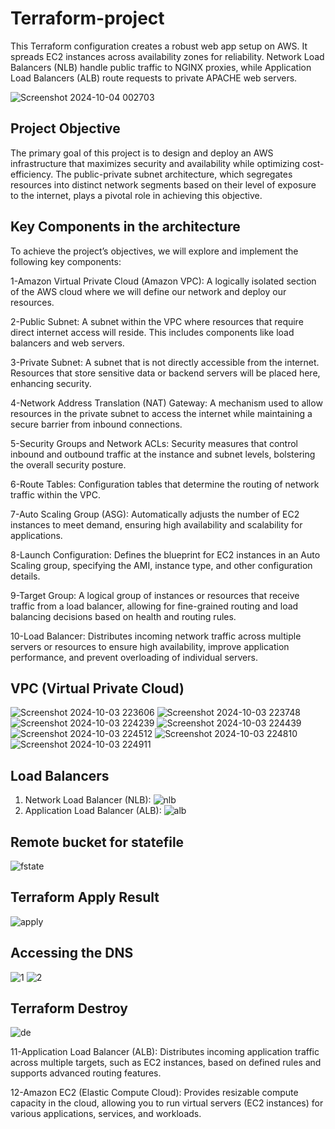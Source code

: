 # Terraform-project
This Terraform configuration creates a robust web app setup on AWS. It spreads EC2 instances across availability zones for reliability. Network Load Balancers (NLB) handle public traffic to NGINX proxies, while Application Load Balancers (ALB) route requests to private APACHE web servers. 

![Screenshot 2024-10-04 002703](https://github.com/user-attachments/assets/5c676052-7bd2-43bd-8c96-f6a27d6157fd)

## Project Objective

The primary goal of this project is to design and deploy an AWS infrastructure that maximizes security and availability while optimizing cost-efficiency. The public-private subnet architecture, which segregates resources into distinct network segments based on their level of exposure to the internet, plays a pivotal role in achieving this objective.

## Key Components in the architecture

To achieve the project’s objectives, we will explore and implement the following key components:

1-Amazon Virtual Private Cloud (Amazon VPC): A logically isolated section of the AWS cloud where we will define our network and deploy our resources.

2-Public Subnet: A subnet within the VPC where resources that require direct internet access will reside. This includes components like load balancers and web servers.

3-Private Subnet: A subnet that is not directly accessible from the internet. Resources that store sensitive data or backend servers will be placed here, enhancing security.

4-Network Address Translation (NAT) Gateway: A mechanism used to allow resources in the private subnet to access the internet while maintaining a secure barrier from inbound connections.

5-Security Groups and Network ACLs: Security measures that control inbound and outbound traffic at the instance and subnet levels, bolstering the overall security posture.

6-Route Tables: Configuration tables that determine the routing of network traffic within the VPC.

7-Auto Scaling Group (ASG): Automatically adjusts the number of EC2 instances to meet demand, ensuring high availability and scalability for applications.

8-Launch Configuration: Defines the blueprint for EC2 instances in an Auto Scaling group, specifying the AMI, instance type, and other configuration details.

9-Target Group: A logical group of instances or resources that receive traffic from a load balancer, allowing for fine-grained routing and load balancing decisions based on health and routing rules.

10-Load Balancer: Distributes incoming network traffic across multiple servers or resources to ensure high availability, improve application performance, and prevent overloading of individual servers.

## VPC (Virtual Private Cloud)
![Screenshot 2024-10-03 223606](https://github.com/user-attachments/assets/f2ad6d30-9dc5-4d52-9af9-d9d3be42895a)
![Screenshot 2024-10-03 223748](https://github.com/user-attachments/assets/36a24c2b-2a3a-4d5b-aa4c-cc55287900af)
![Screenshot 2024-10-03 224239](https://github.com/user-attachments/assets/34e2bc89-c4c4-42ee-82db-0438a7b26665)
![Screenshot 2024-10-03 224439](https://github.com/user-attachments/assets/389aaca6-d210-4825-ad25-1b6780b44eb1)
![Screenshot 2024-10-03 224512](https://github.com/user-attachments/assets/6b1090af-bbc4-4cc1-9824-d9b3a4a003bf)
![Screenshot 2024-10-03 224810](https://github.com/user-attachments/assets/f11cefad-f510-4586-809e-e5c914d12844)
![Screenshot 2024-10-03 224911](https://github.com/user-attachments/assets/e762e931-dc72-4cb8-a19f-f87b58ab99b2)


## Load Balancers
1.  Network Load Balancer (NLB):
   ![nlb](https://github.com/user-attachments/assets/225b1300-8fb5-4747-ac26-8db72a7b1426)
2.  Application Load Balancer (ALB):
   ![alb](https://github.com/user-attachments/assets/489c71cc-ac01-4dce-befa-fde2b966e67a)


## Remote bucket for statefile

![fstate](https://github.com/user-attachments/assets/e972273d-7a69-46c5-85ad-ebd9d51c648a)

## Terraform Apply Result
![apply](https://github.com/user-attachments/assets/37a484bc-c0af-403c-a29a-d543bf409905)

## Accessing the DNS
![1](https://github.com/user-attachments/assets/742b86fd-d10d-4603-a56e-2d29674be916)
![2](https://github.com/user-attachments/assets/4c042bb9-926c-486c-93fa-6477164345a7)

## Terraform Destroy
![de](https://github.com/user-attachments/assets/79436faa-b28e-4a29-a39e-dd1d6c9f2e51)

11-Application Load Balancer (ALB): Distributes incoming application traffic across multiple targets, such as EC2 instances, based on defined rules and supports advanced routing features.

12-Amazon EC2 (Elastic Compute Cloud): Provides resizable compute capacity in the cloud, allowing you to run virtual servers (EC2 instances) for various applications, services, and workloads.
